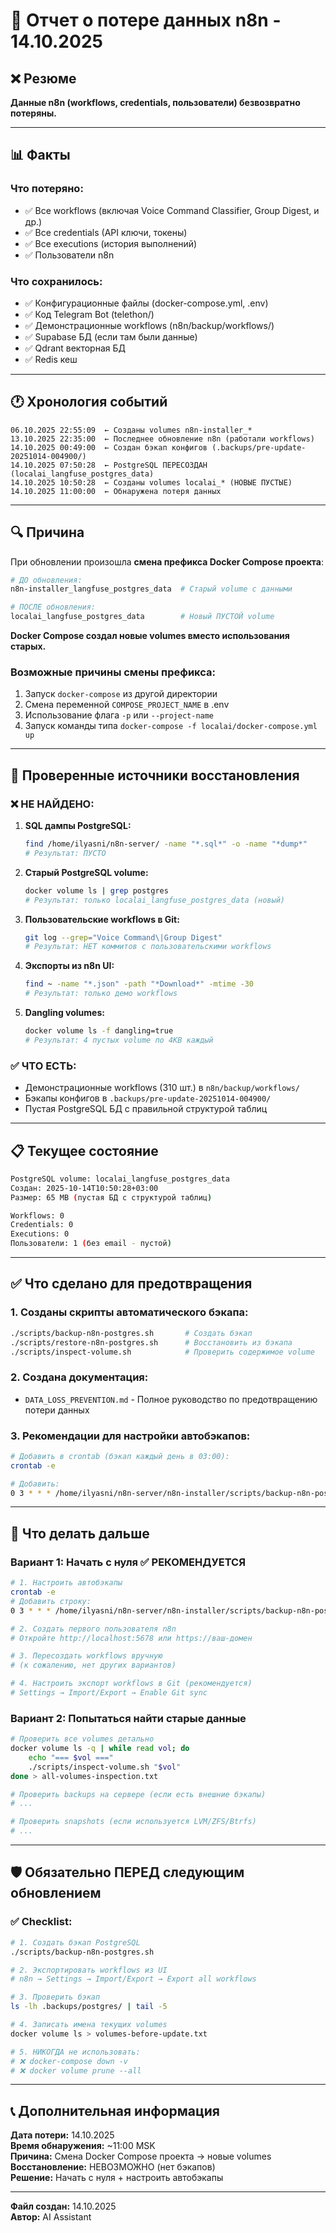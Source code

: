 # 🚨 Отчет о потере данных n8n - 14.10.2025

## ❌ Резюме

**Данные n8n (workflows, credentials, пользователи) безвозвратно потеряны.**

---

## 📊 Факты

### Что потеряно:

- ✅ Все workflows (включая Voice Command Classifier, Group Digest, и др.)
- ✅ Все credentials (API ключи, токены)
- ✅ Все executions (история выполнений)
- ✅ Пользователи n8n

### Что сохранилось:

- ✅ Конфигурационные файлы (docker-compose.yml, .env)
- ✅ Код Telegram Bot (telethon/)
- ✅ Демонстрационные workflows (n8n/backup/workflows/)
- ✅ Supabase БД (если там были данные)
- ✅ Qdrant векторная БД
- ✅ Redis кеш

---

## 🕐 Хронология событий

```
06.10.2025 22:55:09  ← Созданы volumes n8n-installer_*
13.10.2025 22:35:00  ← Последнее обновление n8n (работали workflows)
14.10.2025 00:49:00  ← Создан бэкап конфигов (.backups/pre-update-20251014-004900/)
14.10.2025 07:50:28  ← PostgreSQL ПЕРЕСОЗДАН (localai_langfuse_postgres_data)
14.10.2025 10:50:28  ← Созданы volumes localai_* (НОВЫЕ ПУСТЫЕ)
14.10.2025 11:00:00  ← Обнаружена потеря данных
```

---

## 🔍 Причина

При обновлении произошла **смена префикса Docker Compose проекта**:

```bash
# ДО обновления:
n8n-installer_langfuse_postgres_data  # Старый volume с данными

# ПОСЛЕ обновления:
localai_langfuse_postgres_data        # Новый ПУСТОЙ volume
```

**Docker Compose создал новые volumes вместо использования старых.**

### Возможные причины смены префикса:

1. Запуск `docker-compose` из другой директории
2. Смена переменной `COMPOSE_PROJECT_NAME` в .env
3. Использование флага `-p` или `--project-name`
4. Запуск команды типа `docker-compose -f localai/docker-compose.yml up`

---

## 🔎 Проверенные источники восстановления

### ❌ НЕ НАЙДЕНО:

1. **SQL дампы PostgreSQL:**
   ```bash
   find /home/ilyasni/n8n-server/ -name "*.sql*" -o -name "*dump*"
   # Результат: ПУСТО
   ```

2. **Старый PostgreSQL volume:**
   ```bash
   docker volume ls | grep postgres
   # Результат: только localai_langfuse_postgres_data (новый)
   ```

3. **Пользовательские workflows в Git:**
   ```bash
   git log --grep="Voice Command\|Group Digest"
   # Результат: НЕТ коммитов с пользовательскими workflows
   ```

4. **Экспорты из n8n UI:**
   ```bash
   find ~ -name "*.json" -path "*Download*" -mtime -30
   # Результат: только демо workflows
   ```

5. **Dangling volumes:**
   ```bash
   docker volume ls -f dangling=true
   # Результат: 4 пустых volume по 4KB каждый
   ```

### ✅ ЧТО ЕСТЬ:

- Демонстрационные workflows (310 шт.) в `n8n/backup/workflows/`
- Бэкапы конфигов в `.backups/pre-update-20251014-004900/`
- Пустая PostgreSQL БД с правильной структурой таблиц

---

## 📋 Текущее состояние

```bash
PostgreSQL volume: localai_langfuse_postgres_data
Создан: 2025-10-14T10:50:28+03:00
Размер: 65 MB (пустая БД с структурой таблиц)

Workflows: 0
Credentials: 0  
Executions: 0
Пользователи: 1 (без email - пустой)
```

---

## ✅ Что сделано для предотвращения

### 1. Созданы скрипты автоматического бэкапа:

```bash
./scripts/backup-n8n-postgres.sh       # Создать бэкап
./scripts/restore-n8n-postgres.sh      # Восстановить из бэкапа
./scripts/inspect-volume.sh            # Проверить содержимое volume
```

### 2. Создана документация:

- `DATA_LOSS_PREVENTION.md` - Полное руководство по предотвращению потери данных

### 3. Рекомендации для настройки автобэкапов:

```bash
# Добавить в crontab (бэкап каждый день в 03:00):
crontab -e

# Добавить:
0 3 * * * /home/ilyasni/n8n-server/n8n-installer/scripts/backup-n8n-postgres.sh >> /home/ilyasni/n8n-server/n8n-installer/.backups/postgres/backup.log 2>&1
```

---

## 🎯 Что делать дальше

### Вариант 1: Начать с нуля ✅ РЕКОМЕНДУЕТСЯ

```bash
# 1. Настроить автобэкапы
crontab -e
# Добавить строку:
0 3 * * * /home/ilyasni/n8n-server/n8n-installer/scripts/backup-n8n-postgres.sh >> /home/ilyasni/n8n-server/n8n-installer/.backups/postgres/backup.log 2>&1

# 2. Создать первого пользователя n8n
# Откройте http://localhost:5678 или https://ваш-домен

# 3. Пересоздать workflows вручную
# (к сожалению, нет других вариантов)

# 4. Настроить экспорт workflows в Git (рекомендуется)
# Settings → Import/Export → Enable Git sync
```

### Вариант 2: Попытаться найти старые данные

```bash
# Проверить все volumes детально
docker volume ls -q | while read vol; do
    echo "=== $vol ==="
    ./scripts/inspect-volume.sh "$vol"
done > all-volumes-inspection.txt

# Проверить backups на сервере (если есть внешние бэкапы)
# ...

# Проверить snapshots (если используется LVM/ZFS/Btrfs)
# ...
```

---

## 🛡️ Обязательно ПЕРЕД следующим обновлением

### ✅ Checklist:

```bash
# 1. Создать бэкап PostgreSQL
./scripts/backup-n8n-postgres.sh

# 2. Экспортировать workflows из UI
# n8n → Settings → Import/Export → Export all workflows

# 3. Проверить бэкап
ls -lh .backups/postgres/ | tail -5

# 4. Записать имена текущих volumes
docker volume ls > volumes-before-update.txt

# 5. НИКОГДА не использовать:
# ❌ docker-compose down -v
# ❌ docker volume prune --all
```

---

## 📞 Дополнительная информация

**Дата потери:** 14.10.2025  
**Время обнаружения:** ~11:00 MSK  
**Причина:** Смена Docker Compose проекта → новые volumes  
**Восстановление:** НЕВОЗМОЖНО (нет бэкапов)  
**Решение:** Начать с нуля + настроить автобэкапы

---

**Файл создан:** 14.10.2025  
**Автор:** AI Assistant

